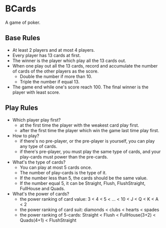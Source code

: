 # BCards
A game of poker.

## Base Rules
* At least 2 players and at most 4 players.
* Every player has 13 cards at first.
* The winner is the player which play all the 13 cards out.
* When one play out all the 13 cards, record and accumulate
  the number of cards of the other players as the score.
  - Double the number if more than 10.
  - Triple the number if equal 13.
* The game end while one's score reach 100. The final winner
  is the player with least score.

## Play Rules
* Which player play first?
  - at the first time the player with the weakest card play first.
  - after the first time the player which win the game last time
    play first.
* How to play?
  - if there's no pre-player, or the pre-player is yourself, you 
    can play any type of cards.
  - if there's pre-player, you must play the same type of cards,
    and your play-cards must power than the pre-cards.
* What's the type of cards?
  - You can play at most 5 cards once.
  - The number of play-cards is the type of it.
  - If the number less than 5, the cards should be the same value.
  - If the number equal 5, it can be Straight, Flush, FlushStraight,
    FullHouse and Quads.
* What's the power of cards?
  - the power ranking of card value:
    3 < 4 < 5 < ... < 10 < J < Q < K < A < 2
  - the power ranking of card suit:
    diamonds < clubs < hearts < spades
  - the power ranking of 5-cards:
    Straight < Flush < FullHouse(3+2) < Quads(4+1) < FlushStraight